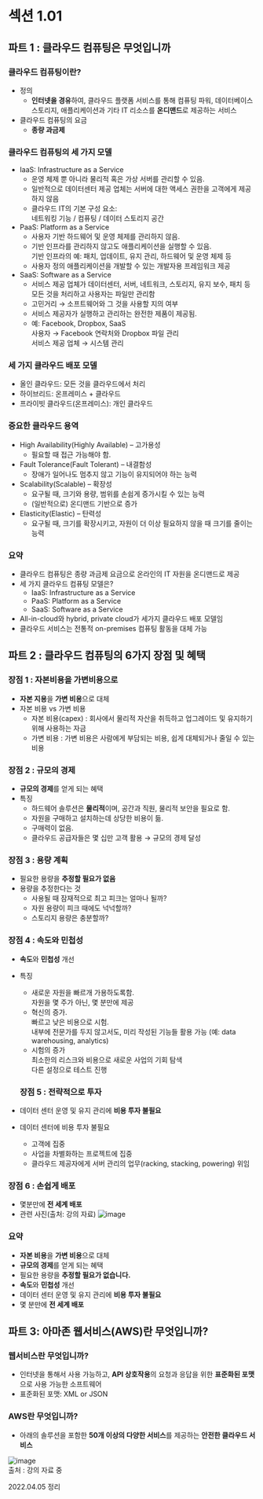 # 섹션 1.01
## 파트 1 : 클라우드 컴퓨팅은 무엇입니까
### 클라우드 컴퓨팅이란?
- 정의
  - **인터넷을 경유**하여, 클라우드 플랫폼 서비스를 통해 컴퓨팅 파워, 데이터베이스 스토리지, 애플리케이션과 기타 IT 리소스를 **온디맨드**로 제공하는 서비스
- 클라우드 컴퓨팅의 요금
  - **종량 과금제**

### 클라우드 컴퓨팅의 세 가지 모델
- IaaS: Infrastructure as a Service
  - 운영 체제 뿐 아니라 물리적 혹은 가상 서버를 관리할 수 있음.
  - 일반적으로 데이터센터 제공 업체는 서버에 대한 액세스 권한을 고객에게 제공하지 않음
  - 클라우드 IT의 기본 구성 요소:  
    네트워킹 기능 / 컴퓨팅 / 데이터 스토리지 공간
- PaaS: Platform as a Service
  - 사용자 기반 하드웨어 및 운영 체제를 관리하지 않음.
  - 기반 인프라를 관리하지 않고도 애플리케이션을 실행할 수 있음.  
    기반 인프라의 예: 패치, 업데이트, 유지 관리, 하드웨어 및 운영 체제 등
  - 사용자 정의 애플리케이션을 개발할 수 있는 개발자용 프레임워크 제공
- SaaS: Software as a Service
  - 서비스 제공 업체가 데이터센터, 서버, 네트워크, 스토리지, 유지 보수, 패치 등 모든 것을 처리하고 사용자는 파일만 관리함
  - 고민거리 &rightarrow; 소프트웨어와 그 것을 사용할 지의 여부
  - 서비스 제공자가 실행하고 관리하는 완전한 제품이 제공됨.
  - 예: Facebook, Dropbox, SaaS  
    사용자 &rightarrow; Facebook 연락처와 Dropbox 파일 관리  
    서비스 제공 업체 &rightarrow; 시스템 관리  

### 세 가지 클라우드 배포 모델
- 올인 클라우드: 모든 것을 클라우드에서 처리
- 하이브리드: 온프레미스 + 클라우드
- 프라이빗 클라우드(온프레미스): 개인 클라우드

### 중요한 클라우드 용역
- High Availability(Highly Available) – 고가용성
  - 필요할 때 접근 가능해야 함.
- Fault Tolerance(Fault Tolerant) – 내결함성
  - 장애가 일어나도 멈추지 않고 기능이 유지되어야 하는 능력
- Scalability(Scalable) – 확장성
  - 요구될 때, 크기와 용량, 범위를 손쉽게 증가시킬 수 있는 능력
  - (일반적으로) 온디맨드 기반으로 증가
- Elasticity(Elastic) – 탄력성
  - 요구될 때, 크기를 확장시키고, 자원이 더 이상 필요하지 않을 때 크기를 줄이는 능력

### 요약
- 클라우드 컴퓨팅은 종량 과금제 요금으로 온라인의 IT 자원을 온디맨드로 제공
- 세 가지 클라우드 컴퓨팅 모델은?
  - IaaS: Infrastructure as a Service
  - PaaS: Platform as a Service
  - SaaS: Software as a Service
- All-in-cloud와 hybrid, private cloud가 세가지 클라우드 배포 모델임
- 클라우드 서비스는 전통적 on-premises 컴퓨팅 활동을 대체 가능

## 파트 2 : 클라우드 컴퓨팅의 6가지 장점 및 혜택
### 장점 1 : 자본비용을 가변비용으로
- **자본 지용**을 **가변 비용**으로 대체
- 자본 비용 vs 가변 비용
  - 자본 비용(capex) : 회사에서 물리적 자산을 취득하고 업그레이드 및 유지하기 위해 사용하는 자금
  - 가변 비용 : 가변 비용은 사람에게 부담되는 비용, 쉽게 대체되거나 줄일 수 있는 비용

### 장점 2 : 규모의 경제
- **규모의 경제**를 얻게 되는 혜택
- 특징
  - 하드웨어 솔루션은 **물리적**이며, 공간과 직원, 물리적 보안을 필요로 함.
  - 자원을 구매하고 설치하는데 상당한 비용이 듦.
  - 구매력이 없음.
  - 클라우드 공급자들은 몇 십만 고객 활용 &rightarrow; 규모의 경제 달성 
 
### 장점 3 : 용량 계획
- 필요한 용량을 **추정할 필요가 없음**
- 용량을 추정한다는 것
  - 사용될 때 잠재적으로 최고 피크는 얼마나 될까?
  - 자원 용량이 피크 때에도 넉넉할까?
  - 스토리지 용량은 충분할까?

### 장점 4 : 속도와 민첩성
- **속도**와 **민첩성** 개선
- 특징
  - 새로운 자원을 빠르개 가용하도록함.  
    자원을 몇 주가 아닌, 몇 분만에 제공
  - 혁신의 증가.  
    빠르고 낮은 비용으로 시험.  
    내부에 전문가를 두지 않고서도, 미리 작성된 기능들 활용 가능 
    (예: data warehousing, analytics)
  - 시험의 증가  
    최소한의 리스크와 비용으로 새로운 사업의 기회 탐색  
    다른 설정으로 테스트 진행  
   
  ### 장점 5 : 전략적으로 투자
- 데이터 센터 운영 및 유지 관리에 **비용 투자 불필요**
- 데이터 센터에 비용 투자 불필요
  - 고객에 집중
  - 사업을 차별화하는 프로젝트에 집중
  - 클라우드 제공자에게 서버 관리의 업무(racking, stacking, powering) 위임

### 장점 6 : 손쉽게 배포
- 몇분만에 **전 세계 배포**
- 관련 사진(출처: 강의 자료)
![image](https://user-images.githubusercontent.com/44868847/161711160-020e5e53-b6b8-4569-a361-5a46b3c6f76c.png)

### 요약
- **자본 비용**을 **가변 비용**으로 대체
- **규모의 경제**를 얻게 되는 혜택
- 필요한 용량을 **추정할 필요가 없습니다.**
- **속도**와 **민첩성** 개선
- 데이터 센터 운영 및 유지 관리에 **비용 투자 불필요**
- 몇 분만에 **전 세계 배포**



## 파트 3: 아마존 웹서비스(AWS)란 무엇입니까?
### 웹서비스란 무엇입니까?
- 인터넷을 통해서 사용 가능하고, **API 상호작용**의 요청과 응답을 위한 **표준화된 포맷**으로 사용 가능한 소프트웨어 
- 표준화된 포맷: XML or JSON
### AWS란 무엇입니까?
- 아래의 솔루션을 포함한 **50개 이상의 다양한 서비스**를 제공하는 **안전한 클라우드 서비스**

![image](https://user-images.githubusercontent.com/44868847/161709884-9be99837-fe29-4c8d-a20f-62bb5edc0e6a.png)  
출처 : 강의 자료 중 

2022.04.05 정리
